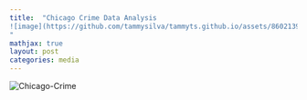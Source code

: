 ```yaml
---
title:  "Chicago Crime Data Analysis
![image](https://github.com/tammysilva/tammyts.github.io/assets/86021390/8e108b1c-3b16-4be5-8db8-914492bd1731)
"
mathjax: true
layout: post
categories: media
---
```


![Chicago-Crime](https://github.com/tammysilva/tammyts.github.io/assets/86021390/57580a71-b479-46fc-bf5e-425b20eda9cc)
